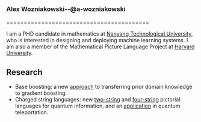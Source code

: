 ### Alex Wozniakowski--@a-wozniakowski
=========================================

I am a PHD candidate in mathematics at [Nanyang Technological University](https://www.ntu.edu.sg/),
who is interested in designing and deploying machine learning systems. I am also a member of the
Mathematical Picture Language Project at [Harvard University](https://mathpicture.fas.harvard.edu/).


Research
----------------

* Base boosting: a new [approach][1] to transferring prior domain knowledge to gradient boosting.
* Charged string languages: new [two-string][2] and [four-string][3] pictorial languages
for quantum information, and an [application][4] in quantum teleportation.

[1]: https://arxiv.org/abs/2005.06194 "Title"
[2]: https://link.springer.com/article/10.1007/s11425-017-9207-3 "Title"
[3]: https://www.pnas.org/content/114/10/2497.full "Title"
[4]: https://iopscience.iop.org/article/10.1088/1367-2630/aa5b57 "Title"
